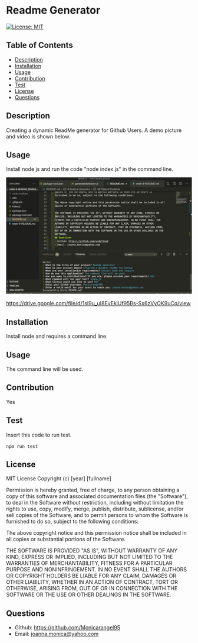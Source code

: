 
  # Readme Generator
  [![License: MIT](https://img.shields.io/badge/License-MIT-yellow.svg)](https://opensource.org/licenses/MIT)
  ## Table of Contents
  - [Description](#description)
  - [Installation](#installation)
  - [Usage](#usage)
  - [Contribution](#contribution)
  - [Test](#test)
  - [License](#license)
  - [Questions](#questions)
  ## Description
  Creating a dynamic ReadMe generator for Github Users. A demo picture and video is shown below.

  ## Usage
Install node js and run the code "node index.js" in the command line. 

  ![](utils/Demo_Pic.png)

https://drive.google.com/file/d/1sI9u_uI8EvEkiUf95Bs-Sx6zVyOK9uCq/view 

  ## Installation
  Install node and requires a command line.
  ## Usage
  The command line will be used.
  ## Contribution
  Yes
  ## Test
   Insert this code to run test.
 ```
 npm run test
  ```
  ## License
  MIT License
  Copyright (c) [year] [fullname]
  
  Permission is hereby granted, free of charge, to any person obtaining a copy
  of this software and associated documentation files (the "Software"), to deal
  in the Software without restriction, including without limitation the rights
  to use, copy, modify, merge, publish, distribute, sublicense, and/or sell
  copies of the Software, and to permit persons to whom the Software is
  furnished to do so, subject to the following conditions:
  
  The above copyright notice and this permission notice shall be included in all
  copies or substantial portions of the Software.
  
  THE SOFTWARE IS PROVIDED "AS IS", WITHOUT WARRANTY OF ANY KIND, EXPRESS OR
  IMPLIED, INCLUDING BUT NOT LIMITED TO THE WARRANTIES OF MERCHANTABILITY,
  FITNESS FOR A PARTICULAR PURPOSE AND NONINFRINGEMENT. IN NO EVENT SHALL THE
  AUTHORS OR COPYRIGHT HOLDERS BE LIABLE FOR ANY CLAIM, DAMAGES OR OTHER
  LIABILITY, WHETHER IN AN ACTION OF CONTRACT, TORT OR OTHERWISE, ARISING FROM,
  OUT OF OR IN CONNECTION WITH THE SOFTWARE OR THE USE OR OTHER DEALINGS IN THE
  SOFTWARE.
  ## Questions
  - Github: https://github.com/Monicarangel95
  - Email: joanna.monica@yahoo.com
  